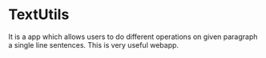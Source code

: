 # TextUtils
It is a app which allows users to do different operations on given paragraph a single line sentences. This is very useful webapp.
